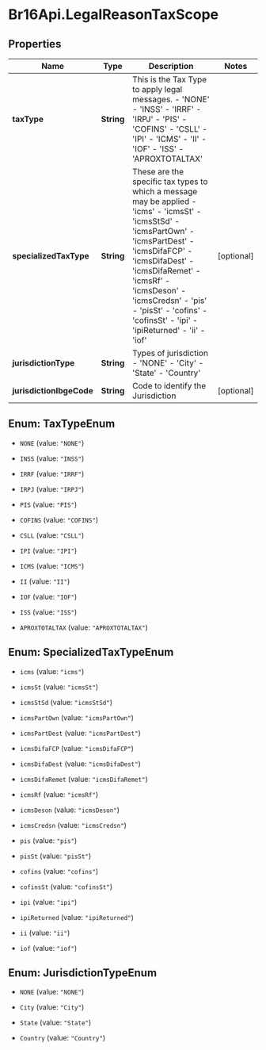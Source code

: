 # Br16Api.LegalReasonTaxScope

## Properties
Name | Type | Description | Notes
------------ | ------------- | ------------- | -------------
**taxType** | **String** | This is the Tax Type to apply legal messages. - &#39;NONE&#39; - &#39;INSS&#39; - &#39;IRRF&#39; - &#39;IRPJ&#39; - &#39;PIS&#39; - &#39;COFINS&#39; - &#39;CSLL&#39; - &#39;IPI&#39; - &#39;ICMS&#39; - &#39;II&#39; - &#39;IOF&#39; - &#39;ISS&#39; - &#39;APROXTOTALTAX&#39;  | 
**specializedTaxType** | **String** | These are the specific tax types to which a message may be applied - &#39;icms&#39; - &#39;icmsSt&#39; - &#39;icmsStSd&#39; - &#39;icmsPartOwn&#39; - &#39;icmsPartDest&#39; - &#39;icmsDifaFCP&#39; - &#39;icmsDifaDest&#39; - &#39;icmsDifaRemet&#39; - &#39;icmsRf&#39; - &#39;icmsDeson&#39; - &#39;icmsCredsn&#39; - &#39;pis&#39; - &#39;pisSt&#39; - &#39;cofins&#39; - &#39;cofinsSt&#39; - &#39;ipi&#39; - &#39;ipiReturned&#39; - &#39;ii&#39; - &#39;iof&#39;  | [optional] 
**jurisdictionType** | **String** | Types of jurisdiction - &#39;NONE&#39; - &#39;City&#39; - &#39;State&#39; - &#39;Country&#39;  | 
**jurisdictionIbgeCode** | **String** | Code to identify the Jurisdiction | [optional] 


<a name="TaxTypeEnum"></a>
## Enum: TaxTypeEnum


* `NONE` (value: `"NONE"`)

* `INSS` (value: `"INSS"`)

* `IRRF` (value: `"IRRF"`)

* `IRPJ` (value: `"IRPJ"`)

* `PIS` (value: `"PIS"`)

* `COFINS` (value: `"COFINS"`)

* `CSLL` (value: `"CSLL"`)

* `IPI` (value: `"IPI"`)

* `ICMS` (value: `"ICMS"`)

* `II` (value: `"II"`)

* `IOF` (value: `"IOF"`)

* `ISS` (value: `"ISS"`)

* `APROXTOTALTAX` (value: `"APROXTOTALTAX"`)




<a name="SpecializedTaxTypeEnum"></a>
## Enum: SpecializedTaxTypeEnum


* `icms` (value: `"icms"`)

* `icmsSt` (value: `"icmsSt"`)

* `icmsStSd` (value: `"icmsStSd"`)

* `icmsPartOwn` (value: `"icmsPartOwn"`)

* `icmsPartDest` (value: `"icmsPartDest"`)

* `icmsDifaFCP` (value: `"icmsDifaFCP"`)

* `icmsDifaDest` (value: `"icmsDifaDest"`)

* `icmsDifaRemet` (value: `"icmsDifaRemet"`)

* `icmsRf` (value: `"icmsRf"`)

* `icmsDeson` (value: `"icmsDeson"`)

* `icmsCredsn` (value: `"icmsCredsn"`)

* `pis` (value: `"pis"`)

* `pisSt` (value: `"pisSt"`)

* `cofins` (value: `"cofins"`)

* `cofinsSt` (value: `"cofinsSt"`)

* `ipi` (value: `"ipi"`)

* `ipiReturned` (value: `"ipiReturned"`)

* `ii` (value: `"ii"`)

* `iof` (value: `"iof"`)




<a name="JurisdictionTypeEnum"></a>
## Enum: JurisdictionTypeEnum


* `NONE` (value: `"NONE"`)

* `City` (value: `"City"`)

* `State` (value: `"State"`)

* `Country` (value: `"Country"`)




